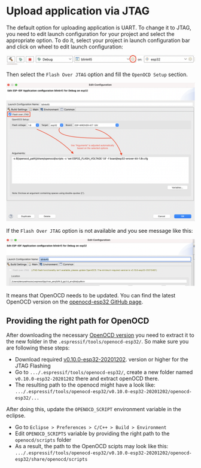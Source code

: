 # Upload application via JTAG

The default option for uploading application is UART. To change it to JTAG, you need to edit launch configuration for your project and select the appropriate option.
To do it, select your project in launch configuration bar and click on wheel to edit launch configuration:

![](images/JtagFlash_1.png)

Then select the `Flash Over JTAG` option and fill the `OpenOCD Setup` section.

![](images/JtagFlash_2.png)

If the `Flash Over JTAG` option is not available and you see message like this: 

![](images/JtagFlash_3.png)

It means that OpenOCD needs to be updated. You can find the latest OpenOCD version on the <a href="https://github.com/espressif/openocd-esp32/releases"> openocd-esp32 GitHub page</a>.

## Providing the right path for OpenOCD

After downloading the necessary <a href="https://github.com/espressif/openocd-esp32/releases"> OpenOCD version</a> you need to extract it to the new folder in the `.espressif/tools/openocd-esp32/`. So make sure you are following these steps:

* Download required <a href="https://github.com/espressif/openocd-esp32/releases/tag/v0.10.0-esp32-20201202"> v0.10.0-esp32-20201202</a>. version or higher for the JTAG Flashing
* Go to `.../.espressif/tools/openocd-esp32/`, create a new folder named `v0.10.0-esp32-20201202` there and extract openOCD there.
* The resulting path to the openocd might have a look like: `.../.espressif/tools/openocd-esp32/v0.10.0-esp32-20201202/openocd-esp32/...`

After doing this, update the `OPENOCD_SCRIPT` environment variable in the eclipse.

* Go to `Eclipse > Preferences > C/C++ > Build > Environment`
* Edit `OPENOCD_SCRIPTS` variable by providing the right path to the `openocd/scripts` folder
* As a result, the path to the OpenOCD scipts may look like this: `.../.espressif/tools/openocd-esp32/v0.10.0-esp32-20201202/openocd-esp32/share/openocd/scripts`